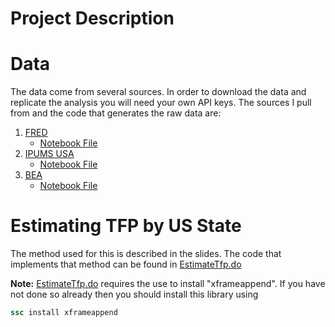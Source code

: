 # Project Description

# Data
The data come from several sources. In order to download the data and replicate the analysis you will need your own API keys. The sources I pull from and the code that generates the raw data are:
1. [FRED](https://fred.stlouisfed.org/)
    * [Notebook File](code/FredPull.ipynb)
2. [IPUMS USA](https://usa.ipums.org/usa/)
    * [Notebook File](code/IpumsPull.ipynb)
3. [BEA](https://www.bea.gov/)
    * [Notebook File](code/BeaPull.ipynb)

# Estimating TFP by US State
The method used for this is described in the slides. The code that implements that method can be found in
[EstimateTfp.do](code/EstimateTfp.do)

**Note:** [EstimateTfp.do](code/EstimateTfp.do) requires the use to install "xframeappend". If you have not
done so already then you should install this library using
```Stata
ssc install xframeappend
```
